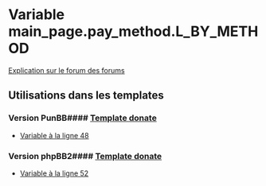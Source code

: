 # Variable main_page.pay_method.L_BY_METHOD
[Explication sur le forum des forums](http://forum.forumactif.com/t294113-listing-des-variables#main_page.pay_method.L_BY_METHOD)
## Utilisations dans les templates
### Version PunBB#### [Template donate](punbb/donate.md)
* [Variable à la ligne 48](../punbb/donate.tpl#L48)
### Version phpBB2#### [Template donate](subsilver/donate.md)
* [Variable à la ligne 52](../subsilver/donate.tpl#L52)